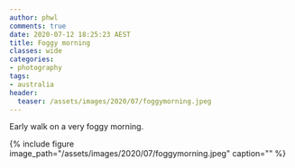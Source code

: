 ```yaml
---
author: phwl
comments: true
date: 2020-07-12 18:25:23 AEST
title: Foggy morning
classes: wide
categories:
- photography
tags:
- australia
header:
  teaser: /assets/images/2020/07/foggymorning.jpeg
---
```


Early walk on a very foggy morning.

<!-- more -->

{% include figure image_path="/assets/images/2020/07/foggymorning.jpeg" caption="" %}
